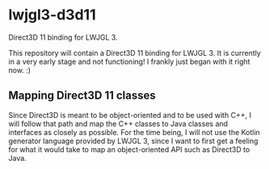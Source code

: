 lwjgl3-d3d11
====
Direct3D 11 binding for LWJGL 3.

This repository will contain a Direct3D 11 binding for LWJGL 3.
It is currently in a very early stage and not functioning! I frankly just began with it right now. :)

Mapping Direct3D 11 classes
----
Since Direct3D is meant to be object-oriented and to be used with C++, I will follow that path and map the C++ classes to Java classes and interfaces as closely as possible.
For the time being, I will not use the Kotlin generator language provided by LWJGL 3, since I want to first get a feeling for what it would take to map an object-oriented API such as Direct3D to Java.
